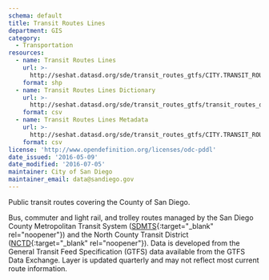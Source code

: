 ```yaml
---
schema: default
title: Transit Routes Lines
department: GIS
category:
  - Transportation
resources:
  - name: Transit Routes Lines
    url: >-
      http://seshat.datasd.org/sde/transit_routes_gtfs/CITY.TRANSIT_ROUTES_GTFS_datasd.zip
    format: shp
  - name: Transit Routes Lines Dictionary
    url: >-
      http://seshat.datasd.org/sde/transit_routes_gtfs/transit_routes_dictionary_datasd.csv
    format: csv
  - name: Transit Routes Lines Metadata
    url: >-
      http://seshat.datasd.org/sde/transit_routes_gtfs/CITY.TRANSIT_ROUTES_GTFS_metadata_datasd.csv
    format: csv
license: 'http://www.opendefinition.org/licenses/odc-pddl'
date_issued: '2016-05-09'
date_modified: '2016-07-05'
maintainer: City of San Diego
maintainer_email: data@sandiego.gov
---
```

Public transit routes covering the County of San Diego.
<!--more-->
Bus, commuter and light rail, and trolley routes managed by the San Diego
County Metropolitan Transit System ([SDMTS]('https://www.sdmts.com/'){:target="_blank" rel="noopener"})
and the North County Transit District ([NCTD](http://www.gonctd.com/){:target="_blank" rel="noopener"}).
Data is developed from the General Transit Feed Specification (GTFS) data
available from the GTFS Data Exchange. Layer is updated quarterly and
may not reflect most current route information.
